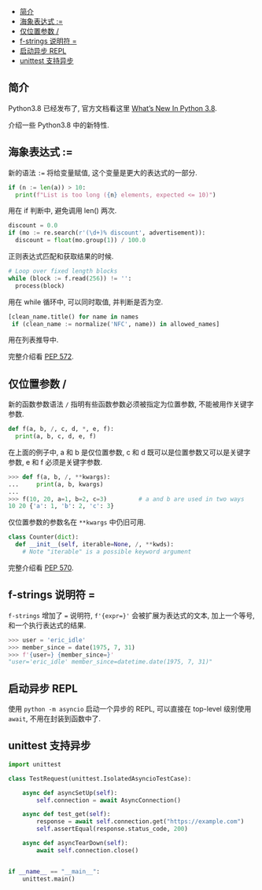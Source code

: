 <!-- TOC -->

- [简介](#简介)
- [海象表达式 :=](#海象表达式-)
- [仅位置参数 /](#仅位置参数-)
- [f-strings 说明符 =](#f-strings-说明符-)
- [启动异步 REPL](#启动异步-repl)
- [unittest 支持异步](#unittest-支持异步)

<!-- /TOC -->

## 简介

Python3.8 已经发布了, 官方文档看这里
[What’s New In Python 3.8](https://docs.python.org/3/whatsnew/3.8.html).

介绍一些 Python3.8 中的新特性.

## 海象表达式 :=

新的语法 `:=` 将给变量赋值, 这个变量是更大的表达式的一部分.

```python
if (n := len(a)) > 10:
  print(f"List is too long ({n} elements, expected <= 10)")
```

用在 if 判断中, 避免调用 len() 两次.

```python
discount = 0.0
if (mo := re.search(r'(\d+)% discount', advertisement)):
  discount = float(mo.group(1)) / 100.0
```

正则表达式匹配和获取结果的时候.

```python
# Loop over fixed length blocks
while (block := f.read(256)) != '':
  process(block)
```

用在 while 循环中, 可以同时取值, 并判断是否为空.

```python
[clean_name.title() for name in names
 if (clean_name := normalize('NFC', name)) in allowed_names]
```

用在列表推导中.

完整介绍看 [PEP 572](https://www.python.org/dev/peps/pep-0572).

## 仅位置参数 /

新的函数参数语法 `/` 指明有些函数参数必须被指定为位置参数, 不能被用作关键字参数.

```python
def f(a, b, /, c, d, *, e, f):
  print(a, b, c, d, e, f)
```

在上面的例子中, a 和 b 是仅位置参数, c 和 d 既可以是位置参数又可以是关键字参数,
e 和 f 必须是关键字参数.

```python
>>> def f(a, b, /, **kwargs):
...     print(a, b, kwargs)
...
>>> f(10, 20, a=1, b=2, c=3)         # a and b are used in two ways
10 20 {'a': 1, 'b': 2, 'c': 3}
```

仅位置参数的参数名在 `**kwargs` 中仍旧可用.

```python
class Counter(dict):
  def __init__(self, iterable=None, /, **kwds):
    # Note "iterable" is a possible keyword argument
```

完整介绍看 [PEP 570](https://www.python.org/dev/peps/pep-0570).

## f-strings 说明符 =

`f-strings` 增加了 `=` 说明符, `f'{expr=}'` 会被扩展为表达式的文本,
加上一个等号, 和一个执行表达式的结果.

```python
>>> user = 'eric_idle'
>>> member_since = date(1975, 7, 31)
>>> f'{user=} {member_since=}'
"user='eric_idle' member_since=datetime.date(1975, 7, 31)"
```

## 启动异步 REPL

使用 `python -m asyncio` 启动一个异步的 REPL,
可以直接在 top-level 级别使用 `await`,
不用在封装到函数中了.

## unittest 支持异步

```python
import unittest

class TestRequest(unittest.IsolatedAsyncioTestCase):

    async def asyncSetUp(self):
        self.connection = await AsyncConnection()

    async def test_get(self):
        response = await self.connection.get("https://example.com")
        self.assertEqual(response.status_code, 200)

    async def asyncTearDown(self):
        await self.connection.close()


if __name__ == "__main__":
    unittest.main()
```
